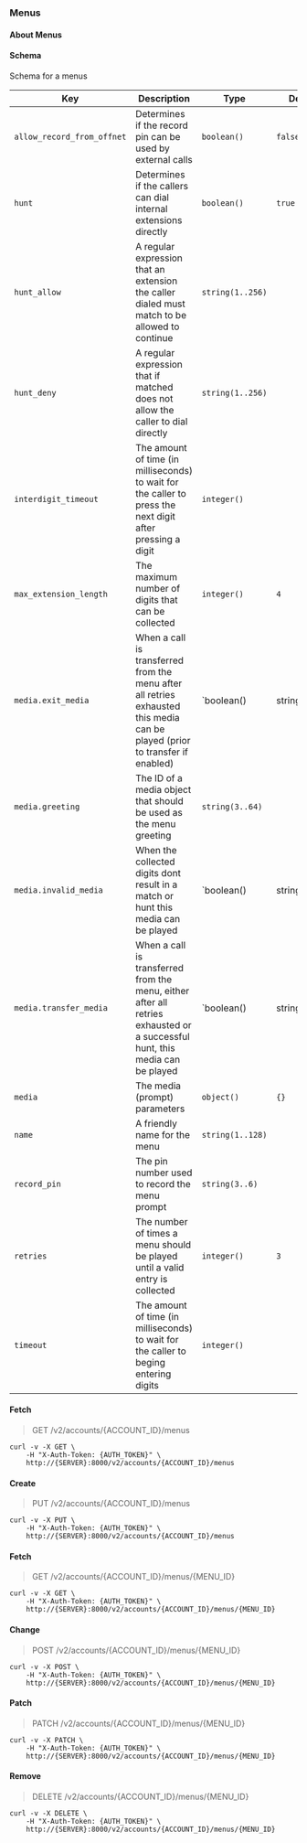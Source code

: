 ### Menus

#### About Menus

#### Schema

Schema for a menus



Key | Description | Type | Default | Required
--- | ----------- | ---- | ------- | --------
`allow_record_from_offnet` | Determines if the record pin can be used by external calls | `boolean()` | `false` | `false`
`hunt` | Determines if the callers can dial internal extensions directly | `boolean()` | `true` | `false`
`hunt_allow` | A regular expression that an extension the caller dialed must match to be allowed to continue | `string(1..256)` |   | `false`
`hunt_deny` | A regular expression that if matched does not allow the caller to dial directly | `string(1..256)` |   | `false`
`interdigit_timeout` | The amount of time (in milliseconds) to wait for the caller to press the next digit after pressing a digit | `integer()` |   | `false`
`max_extension_length` | The maximum number of digits that can be collected | `integer()` | `4` | `false`
`media.exit_media` | When a call is transferred from the menu after all retries exhausted this media can be played (prior to transfer if enabled) | `boolean() | string(3..64)` |   | `false`
`media.greeting` | The ID of a media object that should be used as the menu greeting | `string(3..64)` |   | `false`
`media.invalid_media` | When the collected digits dont result in a match or hunt this media can be played | `boolean() | string(3..64)` |   | `false`
`media.transfer_media` | When a call is transferred from the menu, either after all retries exhausted or a successful hunt, this media can be played | `boolean() | string(3..64)` |   | `false`
`media` | The media (prompt) parameters | `object()` | `{}` | `false`
`name` | A friendly name for the menu | `string(1..128)` |   | `true`
`record_pin` | The pin number used to record the menu prompt | `string(3..6)` |   | `false`
`retries` | The number of times a menu should be played until a valid entry is collected | `integer()` | `3` | `false`
`timeout` | The amount of time (in milliseconds) to wait for the caller to beging entering digits | `integer()` |   | `false`



#### Fetch

> GET /v2/accounts/{ACCOUNT_ID}/menus

```shell
curl -v -X GET \
    -H "X-Auth-Token: {AUTH_TOKEN}" \
    http://{SERVER}:8000/v2/accounts/{ACCOUNT_ID}/menus
```

#### Create

> PUT /v2/accounts/{ACCOUNT_ID}/menus

```shell
curl -v -X PUT \
    -H "X-Auth-Token: {AUTH_TOKEN}" \
    http://{SERVER}:8000/v2/accounts/{ACCOUNT_ID}/menus
```

#### Fetch

> GET /v2/accounts/{ACCOUNT_ID}/menus/{MENU_ID}

```shell
curl -v -X GET \
    -H "X-Auth-Token: {AUTH_TOKEN}" \
    http://{SERVER}:8000/v2/accounts/{ACCOUNT_ID}/menus/{MENU_ID}
```

#### Change

> POST /v2/accounts/{ACCOUNT_ID}/menus/{MENU_ID}

```shell
curl -v -X POST \
    -H "X-Auth-Token: {AUTH_TOKEN}" \
    http://{SERVER}:8000/v2/accounts/{ACCOUNT_ID}/menus/{MENU_ID}
```

#### Patch

> PATCH /v2/accounts/{ACCOUNT_ID}/menus/{MENU_ID}

```shell
curl -v -X PATCH \
    -H "X-Auth-Token: {AUTH_TOKEN}" \
    http://{SERVER}:8000/v2/accounts/{ACCOUNT_ID}/menus/{MENU_ID}
```

#### Remove

> DELETE /v2/accounts/{ACCOUNT_ID}/menus/{MENU_ID}

```shell
curl -v -X DELETE \
    -H "X-Auth-Token: {AUTH_TOKEN}" \
    http://{SERVER}:8000/v2/accounts/{ACCOUNT_ID}/menus/{MENU_ID}
```

